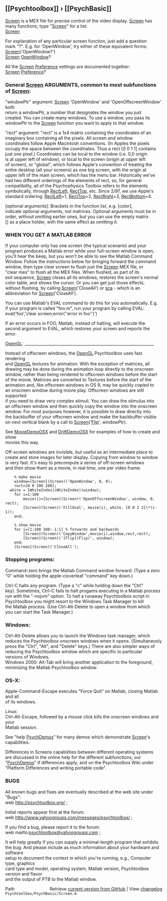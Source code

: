 ## [[Psychtoolbox]] &#8250; [[PsychBasic]]

[Screen](Screen) is a MEX file for precise control of the video display. [Screen](Screen) has  
many functions; type "[Screen](Screen)" for a list:  
    [Screen](Screen)  
  
For explanation of any particular screen function, just add a question  
mark "?". E.g. for 'OpenWindow', try either of these equivalent forms:  
    [Screen](Screen)('OpenWindow?')  
    [Screen](Screen) [OpenWindow](OpenWindow)?  
  
All the [Screen](Screen) [Preference](Preference) settings are documented together:  
    [Screen](Screen) [Preference](Preference)?  
  
### General [Screen](Screen) ARGUMENTS, common to most subfunctions of [Screen](Screen):  
  
"windowPtr" argument: [Screen](Screen) 'OpenWindow' and 'OpenOffscreenWindow' both  
return a windowPtr, a number that designates the window you just  
created. You can create many windows. To use a window, you pass its  
windowPtr to the [Screen](Screen) function you want to apply to that window.  
  
"rect" argument: "rect" is a 1x4 matrix containing the coordinates of an  
imaginary box containing all the pixels. All screen and window  
coordinates follow Apple Macintosh conventions. (In Apples the pixels  
occupy the space between the coordinates. Thus a rect [0 0 1 1] contains  
just one pixel.) Coordinates can be local to the window (i.e. 0,0 origin  
is at upper left of window), or local to the screen (origin at upper left  
of screen), or "global", which follows Apple's convention of treating the  
entire desktop (all your screens) as one big screen, with the origin at   
upper left of the main screen, which has the menu bar. Historically we've  
had two different orderings of the elements of rect, so, for general  
compatibility, all of the Psychophysics Toolbox refers to the elements  
symbolically, through [RectLeft](RectLeft), [RectTop](RectTop), etc. Since 2/97, we use Apple's  
standard ordering: [RectLeft](RectLeft)=1, [RectTop](RectTop)=2, [RectRight](RectRight)=3, [RectBottom](RectBottom)=4.  
  
[optional arguments]: Brackets in the function list, e.g. [color],  
indicate optional arguments, not matrices. Optional arguments must be in  
order, without omitting earlier ones, but you can use the empty matrix  
[] as a place holder, with the same effect as omitting it.  
  
### WHEN YOU GET A MATLAB ERROR  
  
If your computer only has one screen (the typical scenario) and your  
program produces a Matlab error while your full-screen window is open,  
you'll hear the beep, but you won't be able to see the Matlab Command  
Window. Follow the instructions below for bringing forward the command  
window, then type clear screen to flush just the [Screen](Screen) MEX file, or   
"clear mex" to flush all the MEX files. When flushed, as part of its   
exit sequence, [Screen](Screen) closes all its windows, restores the screen's normal   
color table, and shows the cursor. Or you can get just those effects,   
without flushing, by calling [Screen](Screen)('CloseAll') or [sca](sca) - which is an   
abbreviation for [Screen](Screen)('CloseAll').  
  
You can use Matlab's EVAL command to do this for you automatically. E.g.  
if your program is called "foo.m", run your program by calling EVAL:  
    eval('foo','clear screen;error(''error in foo'')')  
  
If an error occurs in FOO, Matlab, instead of halting, will execute the  
second argument to EVAL, which restores your screen and reports the  
error.  
  
[OpenGL](OpenGL): \_\_\_\_\_\_\_\_\_\_\_\_\_\_\_\_\_\_\_\_\_\_\_\_\_\_\_\_\_\_\_\_\_\_\_\_\_\_\_\_\_\_\_\_\_\_\_\_\_\_\_\_\_\_\_\_\_\_\_\_\_\_\_\_\_  
  
Instead of offscreen windows, the [OpenGL](OpenGL) Psychtoolbox uses fast rendering  
and [OpenGL](OpenGL) textures for animation. With the exception of matrices, all  
drawing may be done during the animation loop directly to the  onscreen  
window, rather than being rendered to offscreen windows before the start  
of the movie.  Matrices are converted to Textures before the start of the  
animation and, like offscreen windows in OS 9, may be quickly copied to  
an onscreen window during movie play. Offscreen windows are still supported  
if you need to draw very complex stimuli. You can draw the stimulus into  
an offscreen window and then quickly copy the window into the onscreen  
window. For most purposes however, it is possible to draw directly into  
the backbuffer of your offscreen window and make the backbuffer visible  
on next vertical blank by a call to [Screen](Screen)('[Flip](Flip)', windowPtr).    
  
See [MovieDemoOSX](MovieDemoOSX) and [DriftDemoOSX](DriftDemoOSX) for examples of how to create and show  
movies this way.  
  
Off-screen windows are invisible, but useful as an intermediate place to  
create and store images for later display. Copying from window to window  
is very fast. It's easy to precompute a series of off-screen windows  
and then show them as a movie, in real time, one per video frame:  
  
        % make movie  
        window=[Screen](Screen)('OpenWindow', 0, 0);  
        rect=[0 0 200 200];  
      white = [WhiteIndex](WhiteIndex)(window);  
        for i=1:100  
            movie(i)=[Screen](Screen)('OpenOffscreenWindow', window, 0, rect);  
            [Screen](Screen)('FillOval', movie(i), white, [0 0 2 2]\*(i-1));  
        end;  
  
        % show movie  
        for i=[1:100 100:-1:1] % forwards and backwards  
            [Screen](Screen)('CopyWindow',movie(i),window,rect,rect);  
            [Screen](Screen)('[Flip](Flip)', window);  
        end;  
        [Screen](Screen)('CloseAll');  
  
  
### Stopping programs:  
  
Command-zero brings the Matlab Command window forward. (Type a zero  
"0" while holding the apple-cloverleaf "command" key down.)  
  
Ctrl-C halts any program.  (Type a "c" while holding down the "Ctrl"  
key). Sometimes, Ctrl-C fails to halt progams executing in a Matlab process  
run with the "-nojvm" option. To halt a runaway Psychtoolbox script in  
Psychtoolbox you might resort to the Windows Task Manager to kill  
the Matlab process.  (Use Ctrl-Alt-Delete to open a window from which  
you can start the Task Manager.)  
  
### Windows:  
  
Ctrl-Alt-Delete allows you to launch the Windows task manager, which  
reduces the Psychtoolbox onscreen windows when it opens. (Simultaneosly  
press the "Ctrl", "Alt", and "Delete" keys.)  There are also simpler ways of  
reducing the Psychtoolbox window which are specific to particular  
versions of Windows.  
Windows 2000:   Alt-Tab will bring another application to the foreground,  
            minimizing the Matlab Psychtoolbox window.  
  
### OS-X:  
Apple-Command-Escape executes "Force Quit" on Matlab, closing Matlab and all  
of its windows.  
  
Linux:  
Ctrl-Alt-Escape, followed by a mouse click kills the onscreen windows and your  
Matlab session.  
  
  
See "help [PsychDemos](PsychDemos)" for many demos which demonstrate [Screen](Screen)'s capabilities.  
  
Differences in Screens capabilities between different operating systems  
are discussed in the online help for the different subfunctions, our  
"[PsychDemos](PsychDemos)" if differences apply, and on the Psychtoolbox Wiki under  
"Platform Differences and writing portable code".  
  
### BUGS  
  
All known bugs and fixes are eventually described at the web site under "Bugs":  
web http://psychtoolbox.org/ ;  
  
Initial reports appear first at the forum:  
web http://www.yahoogroups.com/messages/psychtoolbox/ ;  
  
If you find a bug, please report it to the forum:   
web mailto:psychtoolbox@yahoogroups.com ;  
  
It will help greatly if you can supply a  minimal-length program that exhibits   
the bug. And please include as much information about your hardware and software  
setup to document the context in which you're running, e.g., Computer type, graphics  
card type and model, operating system, Matlab version, Psychtoolbox version and flavor  
and the output of PTB to the Matlab window.  




<div class="code_header" style="text-align:right;">
  <span style="float:left;">Path&nbsp;&nbsp;</span> <span class="counter">Retrieve <a href=
  "https://raw.github.com/Psychtoolbox-3/Psychtoolbox-3/beta/Psychtoolbox/PsychBasic/Screen.m">current version from GitHub</a> | View <a href=
  "https://github.com/Psychtoolbox-3/Psychtoolbox-3/commits/beta/Psychtoolbox/PsychBasic/Screen.m">changelog</a></span>
</div>
<div class="code">
  <code>Psychtoolbox/PsychBasic/Screen.m</code>
</div>

